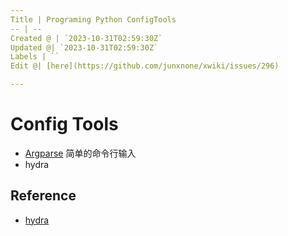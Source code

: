 ```yaml
---
Title | Programing Python ConfigTools
-- | --
Created @ | `2023-10-31T02:59:30Z`
Updated @| `2023-10-31T02:59:30Z`
Labels | ``
Edit @| [here](https://github.com/junxnone/xwiki/issues/296)

---
```

# Config Tools
- [Argparse](0258_Programing_Python_Argparse) 简单的命令行输入
- hydra


## Reference
- [hydra](https://hydra.cc/docs/intro/)
